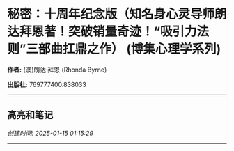 # 秘密：十周年纪念版（知名身心灵导师朗达拜恩著！突破销量奇迹！“吸引力法则”三部曲扛鼎之作） (博集心理学系列)

**作者:** (澳)朗达·拜恩 (Rhonda Byrne)

**出版社:** 769777400.838033

---

## 高亮和笔记

*创建时间: 2025-01-15 01:15:29*

---

